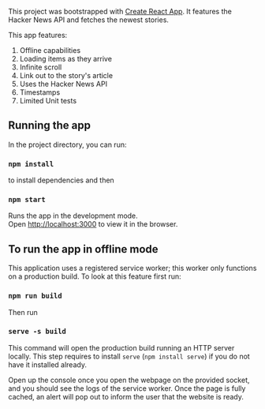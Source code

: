 This project was bootstrapped with [Create React App](https://github.com/facebook/create-react-app). It features the Hacker News API and fetches the newest stories. 

This app features: 
1. Offline capabilities 
2. Loading items as they arrive 
3. Infinite scroll 
4. Link out to the story's article 
5. Uses the Hacker News API 
6. Timestamps 
7. Limited Unit tests 
   
## Running the app

In the project directory, you can run:

### `npm install`
 
to install dependencies and then 

 ### `npm start`

Runs the app in the development mode.<br>
Open [http://localhost:3000](http://localhost:3000) to view it in the browser.

## To run the app in offline mode

This application uses a registered service worker; this worker only functions on a production build. To look at this feature first run: 

### `npm run build`

Then run 

### `serve -s build`

This command will open the production build running an HTTP server locally. This step requires to install `serve` (`npm install serve`) if you do not have it installed already. 

Open up the console once you open the webpage on the provided socket, and you should see the logs of the service worker. 
Once the page is fully cached, an alert will pop out to inform the user that the website is ready. 


